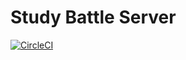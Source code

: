 # Study Battle Server
[![CircleCI](https://circleci.com/gh/gedorinku/study-battle-server.svg?style=svg&circle-token=877d6ff4e4c6f7065fe050c435ae82c0bbfc0e6c)](https://circleci.com/gh/gedorinku/study-battle-server)
